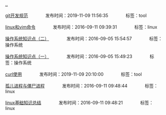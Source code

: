 [..](/README.md)<br/><br/>
[git开发规范](/linux/gitrule.md)&emsp;&emsp;&emsp;&emsp;发布时间：2019-11-09 11:56:35&emsp;&emsp;&emsp;&emsp;标签：tool<br/><br/>
[linux和vim命令](/linux/linux_vim.md)&emsp;&emsp;&emsp;&emsp;发布时间：2016-09-11 09:39:31&emsp;&emsp;&emsp;&emsp;标签：linux<br/><br/>
[操作系统知识点（二）](/linux/os2.md)&emsp;&emsp;&emsp;&emsp;发布时间：2016-09-05 15:54:57&emsp;&emsp;&emsp;&emsp;标签：操作系统<br/><br/>
[操作系统知识点（一）](/linux/os1.md)&emsp;&emsp;&emsp;&emsp;发布时间：2016-09-05 15:49:23&emsp;&emsp;&emsp;&emsp;标签：操作系统<br/><br/>
[curl使用](/linux/curl.md)&emsp;&emsp;&emsp;&emsp;发布时间：2019-11-09 20:10:00&emsp;&emsp;&emsp;&emsp;标签：tool<br/><br/>
[孤儿进程与僵尸进程](/linux/proc.md)&emsp;&emsp;&emsp;&emsp;发布时间：2016-09-11 09:48:44&emsp;&emsp;&emsp;&emsp;标签：linux<br/><br/>
[linux基础知识总结](/linux/linux_base.md)&emsp;&emsp;&emsp;&emsp;发布时间：2016-09-11 09:48:21&emsp;&emsp;&emsp;&emsp;标签：linux<br/><br/>
